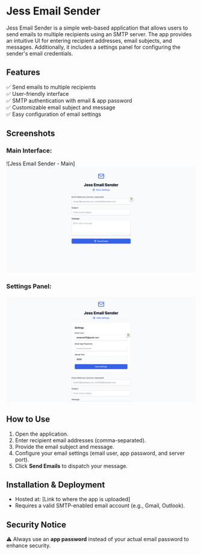 # **Jess Email Sender**  

Jess Email Sender is a simple web-based application that allows users to send emails to multiple recipients using an SMTP server. The app provides an intuitive UI for entering recipient addresses, email subjects, and messages. Additionally, it includes a settings panel for configuring the sender's email credentials.  

## **Features**  
✅ Send emails to multiple recipients  
✅ User-friendly interface  
✅ SMTP authentication with email & app password  
✅ Customizable email subject and message  
✅ Easy configuration of email settings  

## **Screenshots**  

### **Main Interface:**  
![Jess Email Sender - Main]
![Jess Email Sender - Main page](screenshots/1.png)

### **Settings Panel:**  
![Jess Email Sender - Settings](screenshots/2.png)  

## **How to Use**  
1. Open the application.  
2. Enter recipient email addresses (comma-separated).  
3. Provide the email subject and message.  
4. Configure your email settings (email user, app password, and server port).  
5. Click **Send Emails** to dispatch your message.  

## **Installation & Deployment**  
- Hosted at: [Link to where the app is uploaded]  
- Requires a valid SMTP-enabled email account (e.g., Gmail, Outlook).  

## **Security Notice**  
⚠️ Always use an **app password** instead of your actual email password to enhance security.  
